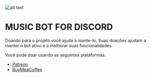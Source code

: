 ![alt text](https://cdn.discordapp.com/team-icons/1337768041789788202/b292895e21dadc110393d4b4980015a5.png)
# MUSIC BOT FOR DISCORD

Doando para o projeto você ajuda a mante-lo. Suas doações ajudam a manter o bot ativo e a melhorar suas funcionalidades.

Você pode doar usando as seguintes plataformas:

- [Patreon](https://www.patreon.com/leandrolopes13)
- [BuyMeaCoffee](https://buymeacoffee.com/leandrolopes13)
